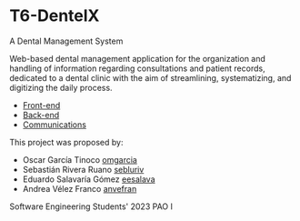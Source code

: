 # T6-DentelX
A Dental Management System

Web-based dental management application for the organization and handling of information regarding consultations and patient records, dedicated to a dental clinic with the aim of streamlining, systematizing, and digitizing the daily process.

* [Front-end](https://github.com/OscarGarciaT/dtxreact)
* [Back-end](https://github.com/OscarGarciaT/dtxbackend)
* [Communications](https://espolec-my.sharepoint.com/personal/eesalava_espol_edu_ec/_layouts/15/onedrive.aspx?id=%2Fpersonal%2Feesalava%5Fespol%5Fedu%5Fec%2FDocuments%2F7mo%20Semestre%2F3%2E%20Software%20Engineering%2FProyecto02%2FCommunications%20T6&ga=1)

This project was proposed by:
* Oscar García Tinoco [omgarcia](mailto:omgarcia@espol.edu.ec)
* Sebastián Rivera Ruano [sebluriv](mailto:sebluriv@espol.edu.ec)
* Eduardo Salavaría Gómez [eesalava](mailto:eesalava@espol.edu.ec)
* Andrea Vélez Franco [anvefran](mailto:anvefran@espol.edu.ec)

Software Engineering Students' 2023 PAO I

